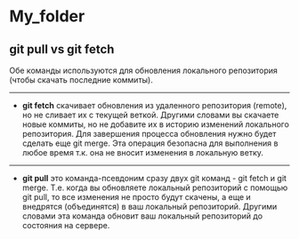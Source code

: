 # My_folder
## git pull vs git fetch 
Обе команды используются для обновления локального репозитория (чтобы скачать последние коммиты).
___
* **git fetch** скачивает обновления из удаленного репозитория (remote), но не сливает их с текущей веткой. Другими словами вы скачаете новые коммиты, но не добавите их в историю изменений локального репозитория. Для завершения процесса обновления нужно будет сделать еще git merge. Эта операция безопасна для выполнения в любое время т.к. она не вносит изменения в локальную ветку.
___
* **git pull** это команда-псевдоним сразу двух git команд - git fetch и git merge. Т.е. когда вы обновляете локальный репозиторий с помощью git pull, то все изменения не просто будут скачены, а еще и внедрятся (объединятся) в ваш локальный репозиторий. Другими словами эта команда обновит ваш локальный репозиторий до состояния на сервере.